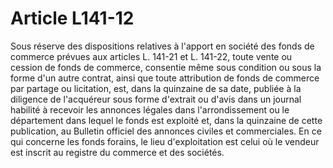 # Article L141-12

Sous réserve des dispositions relatives à l'apport en société des fonds de commerce prévues aux articles L. 141-21 et L. 141-22, toute vente ou cession de fonds de commerce, consentie même sous condition ou sous la forme d'un autre contrat, ainsi que toute attribution de fonds de commerce par partage ou licitation, est, dans la quinzaine de sa date, publiée à la diligence de l'acquéreur sous forme d'extrait ou d'avis dans un journal habilité à recevoir les annonces légales dans l'arrondissement ou le département dans lequel le fonds est exploité et, dans la quinzaine de cette publication, au Bulletin officiel des annonces civiles et commerciales. En ce qui concerne les fonds forains, le lieu d'exploitation est celui où le vendeur est inscrit au registre du commerce et des sociétés.
